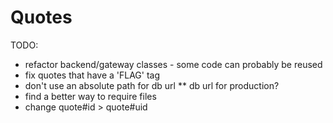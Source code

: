 # Quotes

TODO:
 * refactor backend/gateway classes - some code can probably be reused
 * fix quotes that have a 'FLAG' tag
 * don't use an absolute path for db url
  ** db url for production?
 * find a better way to require files
 * change quote#id > quote#uid

